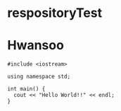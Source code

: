 # respositoryTest

# Hwansoo 
```
#include <iostream>

using namespace std;

int main() {
  cout << "Hello World!!" << endl;
}
```
